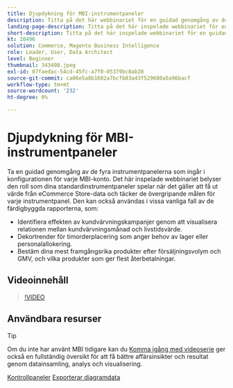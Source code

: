 ```yaml
---
title: Djupdykning för MBI-instrumentpaneler
description: Titta på det här webbinariet för en guidad genomgång av de fyra instrumentpanelerna som ingår i konfigurationen för varje MBI-konto.
landing-page-description: Titta på det här inspelade webbinariet för en guidad genomgång av de fyra instrumentpanelerna som ingår i konfigurationen för varje MBI-konto.
short-description: Titta på det här inspelade webbinariet för en guidad genomgång av de fyra instrumentpanelerna som ingår i konfigurationen för varje MBI-konto.
kt: 10496
solution: Commerce, Magento Business Intelligence
role: Leader, User, Data Architect
level: Beginner
thumbnail: 343498.jpeg
exl-id: 07faedac-54cd-45fc-a7f0-05379bc8ab28
source-git-commit: ca06e5a8b1602a7bcfb83a43f529680a5a96bacf
workflow-type: tm+mt
source-wordcount: '232'
ht-degree: 0%

---
```


# Djupdykning för MBI-instrumentpaneler

Ta en guidad genomgång av de fyra instrumentpanelerna som ingår i konfigurationen för varje MBI-konto. Det här inspelade webbinariet belyser den roll som dina standardinstrumentpaneler spelar när det gäller att få ut värde från eCommerce Store-data och täcker de övergripande målen för varje instrumentpanel. Den kan också användas i vissa vanliga fall av de färdigbyggda rapporterna, som:

- Identifiera effekten av kundvärvningskampanjer genom att visualisera relationen mellan kundvärvningsmånad och livstidsvärde.
- Dekortrender för timorderplacering som anger behov av lager eller personalallokering.
- Bestäm dina mest framgångsrika produkter efter försäljningsvolym och GMV, och vilka produkter som ger flest återbetalningar.

## Videoinnehåll

>[!VIDEO](https://video.tv.adobe.com/v/343498?quality=12&learn=on)

## Användbara resurser

>[!TIP]
>
>Om du inte har använt MBI tidigare kan du [Komma igång med videoserie](https://experienceleague.adobe.com/docs/commerce-learn/tutorials/mbi/introduction/1-overview.html) ger också en fullständig översikt för att få bättre affärsinsikter och resultat genom datainsamling, analys och visualisering.

[Kontrollpaneler](https://experienceleague.adobe.com/docs/commerce-business-intelligence/mbi/build/dashboards/ess-dashboards.html)
[Exporterar diagramdata](https://experienceleague.adobe.com/docs/commerce-business-intelligence/mbi/build/share/exp-chart-dash.html)
